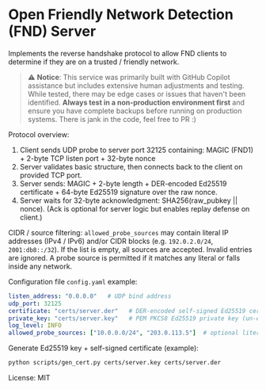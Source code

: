 # Open Friendly Network Detection (FND) Server

Implements the reverse handshake protocol to allow FND clients to determine if they are on a trusted / friendly network.

> ⚠️ **Notice**: This service was primarily built with GitHub Copilot assistance but includes extensive human adjustments and testing. While tested, there may be edge cases or issues that haven't been identified. **Always test in a non-production environment first** and ensure you have complete backups before running on production systems. There is jank in the code, feel free to PR :)


Protocol overview:
1. Client sends UDP probe to server port 32125 containing: MAGIC (FND1) + 2-byte TCP listen port + 32-byte nonce
2. Server validates basic structure, then connects back to the client on provided TCP port.
3. Server sends: MAGIC + 2-byte length + DER-encoded Ed25519 certificate + 64-byte Ed25519 signature over the raw nonce.
4. Server waits for 32-byte acknowledgment: SHA256(raw_pubkey || nonce). (Ack is optional for server logic but enables replay defense on client.)

CIDR / source filtering:
`allowed_probe_sources` may contain literal IP addresses (IPv4 / IPv6) and/or CIDR blocks (e.g. `192.0.2.0/24`, `2001:db8::/32`). If the list is empty, all sources are accepted. Invalid entries are ignored. A probe source is permitted if it matches any literal or falls inside any network.

Configuration file `config.yaml` example:
```yaml
listen_address: "0.0.0.0"   # UDP bind address
udp_port: 32125
certificate: "certs/server.der"   # DER-encoded self-signed Ed25519 certificate
private_key: "certs/server.key"   # PEM PKCS8 Ed25519 private key (un-encrypted)
log_level: INFO
allowed_probe_sources: ["10.0.0.0/24", "203.0.113.5"]  # optional literal + CIDR filters
```

Generate Ed25519 key + self-signed certificate (example):
```bash
python scripts/gen_cert.py certs/server.key certs/server.der
```

License: MIT
